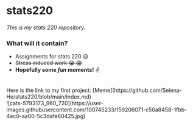 # stats220
*This is my stats 220 repository.*
<br/>

### What will it contain?
* Assignments for stats 220 :smiley:
* ~~Stress induced work :sob: :scream:~~
* **Hopefully some _fun_ moments!** :v:
<br/>
Here is the link to my first project: [Meme](https://github.com/Selena-He/stats220/blob/main/index.md) <br/>
![cats-5793173_960_720](https://user-images.githubusercontent.com/100745233/159206071-c50a8458-1fbb-4ec0-aa00-5c3dafe60425.jpg)
